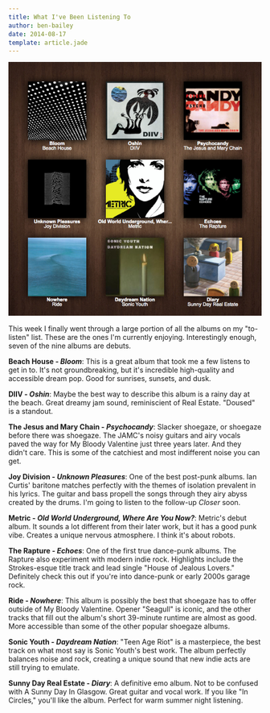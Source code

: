 ```yaml
---
title: What I've Been Listening To
author: ben-bailey
date: 2014-08-17
template: article.jade
---
```


![](collage.png)

This week I finally went through a large portion of all the albums on my "to-listen" list. These are the ones I'm currently enjoying. Interestingly enough, seven of the nine albums are debuts.

**Beach House - *Bloom***: This is a great album that took me a few listens to get in to. It's not groundbreaking, but it's incredible high-quality and accessible dream pop. Good for sunrises, sunsets, and dusk.

**DIIV - *Oshin***: Maybe the best way to describe this album is a rainy day at the beach. Great dreamy jam sound, reminiscient of Real Estate. "Doused" is a standout.

**The Jesus and Mary Chain - *Psychocandy***: Slacker shoegaze, or shoegaze before there was shoegaze. The JAMC's noisy guitars and airy vocals paved the way for My Bloody Valentine just three years later. And they didn't care. This is some of the catchiest and most indifferent noise you can get.

**Joy Division - *Unknown Pleasures***: One of the best post-punk albums. Ian Curtis' baritone matches perfectly with the themes of isolation prevalent in his lyrics. The guitar and bass propell the songs through they airy abyss created by the drums. I'm going to listen to the follow-up *Closer* soon.

**Metric - *Old World Underground, Where Are You Now?***: Metric's debut album. It sounds a lot different from their later work, but it has a good punk vibe. Creates a unique nervous atmosphere. I think it's about robots.

**The Rapture - *Echoes***: One of the first true dance-punk albums. The Rapture also experiment with modern indie rock. Highlights include the Strokes-esque title track and lead single "House of Jealous Lovers." Definitely check this out if you're into dance-punk or early 2000s garage rock.

**Ride - *Nowhere***: This album is possibly the best that shoegaze has to offer outside of My Bloody Valentine. Opener "Seagull" is iconic, and the other tracks that fill out the album's short 39-minute runtime are almost as good. More accessible than some of the other popular shoegaze albums.

**Sonic Youth - *Daydream Nation***: "Teen Age Riot" is a masterpiece, the best track on what most say is Sonic Youth's best work. The album perfectly balances noise and rock, creating a unique sound that new indie acts are still trying to emulate.

**Sunny Day Real Estate - *Diary***: A definitive emo album. Not to be confused with A Sunny Day In Glasgow. Great guitar and vocal work. If you like "In Circles," you'll like the album. Perfect for warm summer night listening.
